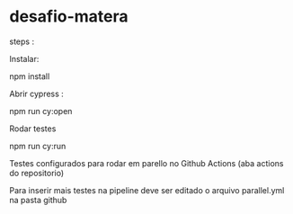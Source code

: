 # desafio-matera

steps :

Instalar:

npm install

Abrir cypress :

npm run cy:open

Rodar testes

npm run cy:run

Testes configurados para rodar em parello no Github Actions (aba actions do repositorio)

Para inserir mais testes na pipeline deve ser editado o arquivo parallel.yml na pasta github
